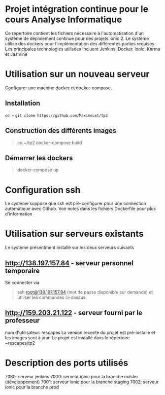 # Projet intégration continue pour le cours Analyse Informatique

Ce répertoire contient les fichiers nécessaire à l'automatisation d'un système
de déploiement continue pour des projets ionic 2.  Le système utilise 
des dockers pour l'implémentation des différentes parties requises.  Les principales
technologies utilisées incluent Jenkins, Docker, Ionic, Karma et Jasmine

# Utilisation sur un nouveau serveur
Configurer une machine docker et docker-compose.

## Installation


`cd ~`
`git clone https://github.com/MaximeLet/tp2`


## Construction des différents images

> cd ~/tp2
> docker-compose build

## Démarrer les dockers

> docker-compose up

# Configuration ssh
Le système suppose que ssh est pré-configurer pour une connection automatique avec Github.  Voir notes dans 
les fichiers Dockerfile pour plus d'information

# Utilisation sur serveurs existants
Le système présentment installé sur les deux serveurs suivants

## http://138.197.157.84 - serveur personnel temporaire
Se connecter via
> ssh root@138.197.157.84  (mot de passe disponible sur demande)
et utiliser les commandes ci-dessus

## http://159.203.21.122 - serveur fourni par le professeur

nom d'utilisateur: rescapes
La version recente du projet est pré-installé et les images sont à jour. 
Le projet est installé dans le répertoire ~rescapes/tp2

# Description des ports utilisés
7080: serveur jenkins
7000: serveur ionic pour la branche master (développement)
7001: serveur ionic pour la branche staging
7002: serveur ionic pour la branche prod





